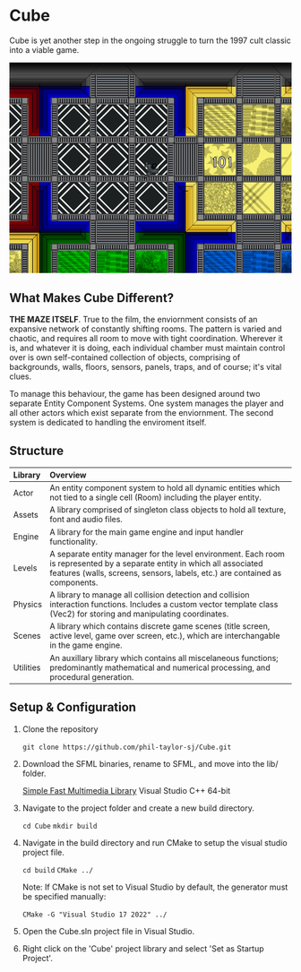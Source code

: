 # Cube

Cube is yet another step in the ongoing struggle to turn the 1997 cult classic into a viable game.

<p align="center">
	<img src="https://raw.githubusercontent.com/phil-taylor-sj/images/main/cube-gameplay.png" alt="Logo" width="950"/>
</p>

## What Makes Cube Different?

**THE MAZE ITSELF**. True to the film, the enviornment consists of an expansive network of constantly shifting rooms. The pattern is varied and chaotic, and requires all room to move with tight coordination. Wherever it is, and whatever it is doing, each individual chamber must maintain control over is own self-contained collection of objects, comprising of backgrounds, walls, floors, sensors, panels, traps, and of course; it's vital clues.

To manage this behaviour, the game has been designed around two separate Entity Component Systems. One system manages the player and all other actors which exist separate from the enviornment. The second system is dedicated to handling the enviroment itself. 

## Structure

| Library | Overview |
| :--- | :--- |
| Actor | An entity component system to hold all dynamic entities which not tied to a single cell (Room) including the player entity. |
| Assets | A library comprised of singleton class objects to hold all texture, font and audio files.  |
| Engine | A library for the main game engine and input handler functionality. |
| Levels | A separate entity manager for the level environment. Each room is represented by a separate entity in which all associated features (walls, screens, sensors, labels, etc.) are contained as components. |
| Physics | A library to manage all collision detection and collision interaction functions. Includes a custom vector template class (Vec2) for storing and manipulating coordinates. |
| Scenes | A library which contains discrete game scenes (title screen, active level, game over screen, etc.), which are interchangable in the game engine. |
| Utilities | An auxillary library which contains all miscelaneous functions; predominantly mathematical and numerical processing, and procedural generation. |

## Setup & Configuration

1. Clone the repository

	`git clone https://github.com/phil-taylor-sj/Cube.git`

2. Download the SFML binaries, rename to SFML, and move into the lib/ folder.

	[Simple Fast Multimedia Library](https://www.sfml-dev.org/download/sfml/2.6.1/)
	Visual Studio C++ 64-bit

3. Navigate to the project folder and create a new build directory.

	`cd Cube`
	`mkdir build`
 
4. Navigate in the build directory and run CMake to setup the visual studio project file.

	`cd build`
	`CMake ../`

	Note: If CMake is not set to Visual Studio by default, the generator must be specified manually:

	`CMake -G "Visual Studio 17 2022" ../`

5. Open the Cube.sln project file in Visual Studio.

6. Right click on the 'Cube' project library and select 'Set as Startup Project'.
